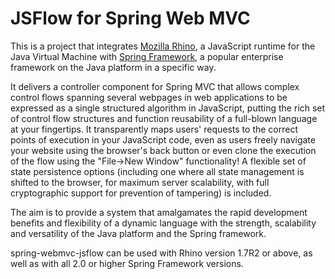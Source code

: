 # JSFlow for Spring Web MVC

This is a project that integrates [Mozilla Rhino](https://github.com/mozilla/rhino), a JavaScript runtime for the Java Virtual Machine with [Spring Framework](https://projects.spring.io/spring-framework/), a popular enterprise framework on the Java platform in a specific way.

It delivers a controller component for Spring MVC that allows complex control flows spanning several webpages in web applications to be expressed as a single structured algorithm in JavaScript, putting the rich set of control flow structures and function reusability of a full-blown language at your fingertips. It transparently maps users' requests to the correct points of execution in your JavaScript code, even as users freely navigate your website using the browser's back button or even clone the execution of the flow using the "File->New Window" functionality! A flexible set of state persistence options (including one where all state management is shifted to the browser, for maximum server scalability, with full cryptographic support for prevention of tampering) is included.

The aim is to provide a system that amalgamates the rapid development benefits and flexibility of a dynamic language with the strength, scalability and versatility of the Java platform and the Spring framework.

spring-webmvc-jsflow can be used with Rhino version 1.7R2 or above, as well as with all 2.0 or higher Spring Framework versions.
